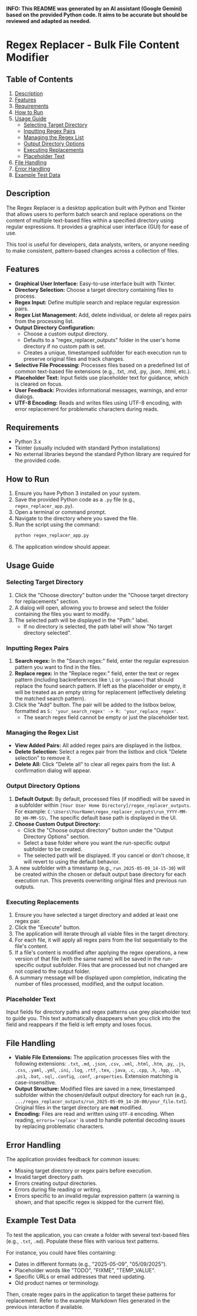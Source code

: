 **INFO: This README was generated by an AI assistant (Google Gemini) based on the provided Python code. It aims to be accurate but should be reviewed and adapted as needed.**

# Regex Replacer - Bulk File Content Modifier

## Table of Contents
1.  [Description](#description)
2.  [Features](#features)
3.  [Requirements](#requirements)
4.  [How to Run](#how-to-run)
5.  [Usage Guide](#usage-guide)
    * [Selecting Target Directory](#selecting-target-directory)
    * [Inputting Regex Pairs](#inputting-regex-pairs)
    * [Managing the Regex List](#managing-the-regex-list)
    * [Output Directory Options](#output-directory-options)
    * [Executing Replacements](#executing-replacements)
    * [Placeholder Text](#placeholder-text)
6.  [File Handling](#file-handling)
7.  [Error Handling](#error-handling)
8.  [Example Test Data](#example-test-data)

## Description
The Regex Replacer is a desktop application built with Python and Tkinter that allows users to perform batch search and replace operations on the content of multiple text-based files within a specified directory using regular expressions. It provides a graphical user interface (GUI) for ease of use.

This tool is useful for developers, data analysts, writers, or anyone needing to make consistent, pattern-based changes across a collection of files.

## Features
* **Graphical User Interface:** Easy-to-use interface built with Tkinter.
* **Directory Selection:** Choose a target directory containing files to process.
* **Regex Input:** Define multiple search and replace regular expression pairs.
* **Regex List Management:** Add, delete individual, or delete all regex pairs from the processing list.
* **Output Directory Configuration:**
    * Choose a custom output directory.
    * Defaults to a "regex\_replacer\_outputs" folder in the user's home directory if no custom path is set.
    * Creates a unique, timestamped subfolder for each execution run to preserve original files and track changes.
* **Selective File Processing:** Processes files based on a predefined list of common text-based file extensions (e.g., .txt, .md, .py, .json, .html, etc.).
* **Placeholder Text:** Input fields use placeholder text for guidance, which is cleared on focus.
* **User Feedback:** Provides informational messages, warnings, and error dialogs.
* **UTF-8 Encoding:** Reads and writes files using UTF-8 encoding, with error replacement for problematic characters during reads.

## Requirements
* Python 3.x
* Tkinter (usually included with standard Python installations)
* No external libraries beyond the standard Python library are required for the provided code.

## How to Run
1.  Ensure you have Python 3 installed on your system.
2.  Save the provided Python code as a `.py` file (e.g., `regex_replacer_app.py`).
3.  Open a terminal or command prompt.
4.  Navigate to the directory where you saved the file.
5.  Run the script using the command:
    ```bash
    python regex_replacer_app.py
    ```
6.  The application window should appear.

## Usage Guide

### Selecting Target Directory
1.  Click the "Choose directory" button under the "Choose target directory for replacements" section.
2.  A dialog will open, allowing you to browse and select the folder containing the files you want to modify.
3.  The selected path will be displayed in the "Path:" label.
    * If no directory is selected, the path label will show "No target directory selected".

### Inputting Regex Pairs
1.  **Search regex:** In the "Search regex:" field, enter the regular expression pattern you want to find in the files.
2.  **Replace regex:** In the "Replace regex:" field, enter the text or regex pattern (including backreferences like `\1` or `\g<name>`) that should replace the found search pattern. If left as the placeholder or empty, it will be treated as an empty string for replacement (effectively deleting the matched search pattern).
3.  Click the "Add" button. The pair will be added to the listbox below, formatted as `S: 'your_search_regex' -> R: 'your_replace_regex'`.
    * The search regex field cannot be empty or just the placeholder text.

### Managing the Regex List
* **View Added Pairs:** All added regex pairs are displayed in the listbox.
* **Delete Selection:** Select a regex pair from the listbox and click "Delete selection" to remove it.
* **Delete All:** Click "Delete all" to clear all regex pairs from the list. A confirmation dialog will appear.

### Output Directory Options
1.  **Default Output:** By default, processed files (if modified) will be saved in a subfolder within `[Your User Home Directory]/regex_replacer_outputs`. For example: `C:\Users\YourName\regex_replacer_outputs\run_YYYY-MM-DD_HH-MM-SS\`.
    The specific default base path is displayed in the UI.
2.  **Choose Custom Output Directory:**
    * Click the "Choose output directory" button under the "Output Directory Options" section.
    * Select a base folder where you want the run-specific output subfolder to be created.
    * The selected path will be displayed. If you cancel or don't choose, it will revert to using the default behavior.
3.  A new subfolder with a timestamp (e.g., `run_2025-05-09_14-15-30`) will be created within the chosen or default output base directory for each execution run. This prevents overwriting original files and previous run outputs.

### Executing Replacements
1.  Ensure you have selected a target directory and added at least one regex pair.
2.  Click the "Execute" button.
3.  The application will iterate through all viable files in the target directory.
4.  For each file, it will apply all regex pairs from the list sequentially to the file's content.
5.  If a file's content is modified after applying the regex operations, a new version of that file (with the same name) will be saved in the run-specific output subfolder. Files that are processed but not changed are not copied to the output folder.
6.  A summary message will be displayed upon completion, indicating the number of files processed, modified, and the output location.

### Placeholder Text
Input fields for directory paths and regex patterns use grey placeholder text to guide you. This text automatically disappears when you click into the field and reappears if the field is left empty and loses focus.

## File Handling
* **Viable File Extensions:** The application processes files with the following extensions:
    `.txt`, `.md`, `.json`, `.csv`, `.xml`, `.html`, `.htm`, `.py`, `.js`, `.css`, `.yaml`, `.yml`, `.ini`, `.log`, `.rtf`, `.tex`, `.java`, `.c`, `.cpp`, `.h`, `.hpp`, `.sh`, `.ps1`, `.bat`, `.sql`, `.config`, `.conf`, `.properties`.
    Extension matching is case-insensitive.
* **Output Structure:** Modified files are saved in a new, timestamped subfolder within the chosen/default output directory for each run (e.g., `.../regex_replacer_outputs/run_2025-05-09_14-20-00/your_file.txt`). Original files in the target directory are **not** modified.
* **Encoding:** Files are read and written using `UTF-8` encoding. When reading, `errors='replace'` is used to handle potential decoding issues by replacing problematic characters.

## Error Handling
The application provides feedback for common issues:
* Missing target directory or regex pairs before execution.
* Invalid target directory path.
* Errors creating output directories.
* Errors during file reading or writing.
* Errors specific to an invalid regular expression pattern (a warning is shown, and that specific regex is skipped for the current file).

## Example Test Data
To test the application, you can create a folder with several text-based files (e.g., `.txt`, `.md`). Populate these files with various text patterns.

For instance, you could have files containing:
* Dates in different formats (e.g., "2025-05-09", "05/09/2025").
* Placeholder words like "TODO", "FIXME", "TEMP_VALUE".
* Specific URLs or email addresses that need updating.
* Old product names or terminology.

Then, create regex pairs in the application to target these patterns for replacement.
Refer to the example Markdown files generated in the previous interaction if available.
